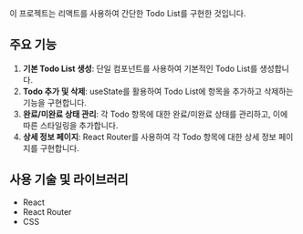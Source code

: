이 프로젝트는 리액트를 사용하여 간단한 Todo List를 구현한 것입니다.

## 주요 기능

1. **기본 Todo List 생성**: 단일 컴포넌트를 사용하여 기본적인 Todo List를 생성합니다.
2. **Todo 추가 및 삭제**: useState를 활용하여 Todo List에 항목을 추가하고 삭제하는 기능을 구현합니다.
3. **완료/미완료 상태 관리**: 각 Todo 항목에 대한 완료/미완료 상태를 관리하고, 이에 따른 스타일링을 추가합니다.
4. **상세 정보 페이지**: React Router를 사용하여 각 Todo 항목에 대한 상세 정보 페이지를 구현합니다.

## 사용 기술 및 라이브러리

- React
- React Router
- CSS
